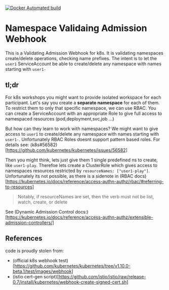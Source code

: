 
[![Docker Automated build](https://img.shields.io/docker/automated/lalyos/k8s-ns-admission.svg)](https://hub.docker.com/r/lalyos/k8s-ns-admission/)

# Namespace Validaing Admission Webhook

This is a Validating Admission Webhook for k8s. It is validating namespaces create/delete operations, checking name prefixes. The intent is to let the `user1` ServiceAccount be able to create/delete any namespace with names starting with `user1-`

## tl;dr

For k8s workshops you might want to provide isolated workspace for each participant.
Let's say you create a **separate namespace** for each of them. To restrict them to only that specific namespace, we can use RBAC. You can create a ServiceAccount with an appropriate Role to give full access to namespaced resources (pod,deployment,svc,job ...)

But how can they learn to work with namespaces? We might want to give access to `user1` to create/delete any namespace with names starting with `user1-`. Unfortunately RBAC Roles doesnt support pattern based roles. For details see: (k8s#56582)[https://github.com/kubernetes/kubernetes/issues/56582]

Then you might think, lets just give them 1 single predefined ns to create, like `user1-play`. Therefoe lets create a ClusterRole which gives access to namespaces resources restricted by `resourceNames: ["user1-play"]`. Unfortunately its not possible, as there is a sidenote in (RBAC docs)[https://kubernetes.io/docs/reference/access-authn-authz/rbac/#referring-to-resources]
> Notably, if resourceNames are set, then the verb must not be list, watch, create, or delete

See (Dynamic Admission Control docs:)[https://kubernetes.io/docs/reference/access-authn-authz/extensible-admission-controllers/]

## References

code is proudly stolen from: 
- (official k8s webhook test)[https://github.com/kubernetes/kubernetes/tree/v1.10.0-beta.1/test/images/webhook]
- (istio cert-gen script)[https://github.com/istio/istio/raw/release-0.7/install/kubernetes/webhook-create-signed-cert.sh]
